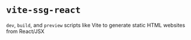 # `vite-ssg-react`

`dev`, `build`, and `preview` scripts like Vite to generate static HTML websites from React/JSX
